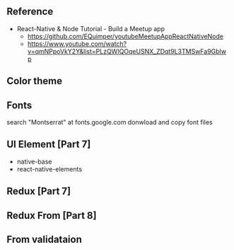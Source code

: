 ## Reference
- React-Native & Node Tutorial - Build a Meetup app
    - https://github.com/EQuimper/youtubeMeetupAppReactNativeNode
    - https://www.youtube.com/watch?v=qmNPpoVkY2Y&list=PLzQWIQOqeUSNX_ZDqt9L3TMSwFa9GbIwp

## Color theme

## Fonts
search "Montserrat" at fonts.google.com
donwload and copy font files

## UI Element [Part 7]
- native-base
- react-native-elements


## Redux [Part 7]


## Redux From [Part 8]

## From validataion
